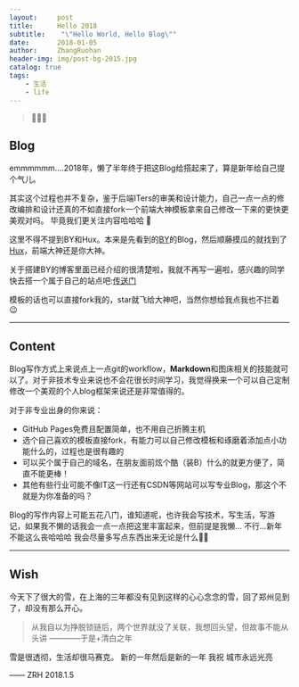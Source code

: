 ```yaml
---
layout:     post
title:      Hello 2018
subtitle:    "\"Hello World, Hello Blog\""
date:       2018-01-05
author:     ZhangRuohan
header-img: img/post-bg-2015.jpg
catalog: true
tags:
    - 生活
    - life
---
```


> 🐶🐶🐶 


## Blog

emmmmmm....2018年，懒了半年终于把这Blog给搭起来了，算是新年给自己提个气儿。

其实这个过程也并不复杂，鉴于后端ITers的审美和设计能力，自己一点一点的修改编排和设计还真的不如直接fork一个前端大神模板拿来自己修改一下来的更快更美观对吗。
毕竟我们更关注内容哈哈哈 🙈

这里不得不提到BY和Hux。本来是先看到的[BY](https://github.com/qiubaiyang/qiubaiyang.github.io)的Blog，然后顺藤摸瓜的就找到了[Hux](https://github.com/Huxpro/huxpro.github.io)，前端大神还是你大神。

关于搭建BY的博客里面已经介绍的很清楚啦，我就不再写一遍啦，感兴趣的同学快去搭一个属于自己的站点吧:[传送门](http://qiubaiying.top/2017/02/06/%E5%BF%AB%E9%80%9F%E6%90%AD%E5%BB%BA%E4%B8%AA%E4%BA%BA%E5%8D%9A%E5%AE%A2/)

模板的话也可以直接fork我的，star就飞给大神吧，当然你想给我点我也不拦着 😉

---

## Content

Blog写作方式上来说点上一点git的workflow，**Markdown**和图床相关的技能就可以了。对于非技术专业来说也不会花很长时间学习，我觉得换来一个可以自己定制修改一个美观的个人blog框架来说还是非常值得的。

对于非专业出身的你来说：
* GitHub Pages免费且配置简单，也不用自己折腾主机
* 选个自己喜欢的模板直接fork，有能力可以自己修改模板和琢磨着添加点小功能什么的，过程也是很有趣的
* 可以买个属于自己的域名，在朋友面前炫个酷（装B）什么的就更方便了，简直不能更棒！
* 其他有些行业可能不像IT这一行还有CSDN等网站可以写专业Blog，那这个不就是为你准备的吗？

Blog的写作内容上可能五花八门，谁知道呢，也许我会写技术，写生活，写游记，如果我不懒的话我会一点一点把这里丰富起来，但前提是我懒...
不行...新年不能这么丧哈哈哈 我会尽量多写点东西出来无论是什么🏃‍♂️

---

## Wish

今天下了很大的雪，在上海的三年都没有见到这样的心心念念的雪，回了郑州见到了，却没有那么开心。
> 从我自以为挣脱锁链后，两个世界就没了关联，我想回头望，但故事不能从头讲  ————于是+清白之年

雪是很透彻，生活却很马赛克。
新的一年然后是新的一年
我祝
城市永远光亮

—— ZRH 2018.1.5


